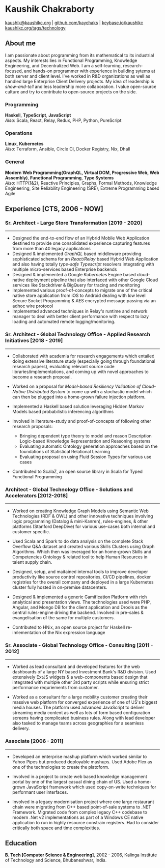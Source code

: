 # Kaushik Chakraborty

[kaushik@kaushikc.org](mailto:kaushik@kaushikc.org) | [github.com/kaychaks](github.com/kaychaks) | [keybase.io/kaushikc](keybase.io/kaushikc)
<br />[kaushikc.org/tags/technology](kaushikc.org/tags/technology)

## About me

I am passionate about programming from its mathematical to its industrial
aspects. My interests lies in Functional Programming, Knowledge Engineering, and
Decentralized Web. I am a self-learning, research-focused, and hands-on
programmer with experience in building sytems at both
server and client level. I've worked in R&D organizations as well as
handled large Enterprise Client Delivery projects. My
idea of leadership is _show-and-tell_ and less leadership more collaboration. I
value open-source culture and try to contribute to open-source projects on the side.

### Programming

**Haskell**, **TypeScript**, **JavaScript**<br />
_Also_: Scala, React, Relay, Redux, PHP, Python, PureScript

### Operations

**Linux**, **Kubernetes**<br />
_Also_: Terraform, Ansible, Circle CI, Docker Registry, Nix, Dhall

### General

**Modern Web Programming(GraphQL, Virtual DOM, Progressive Web, Web Assembly)**,
**Functional Programming**, **Type Systems**<br />
_Also_: HTTP(1&2), Reactive Principles, Graphs, Formal Methods, Knowledge
Engineering, Site Reliability Engineering (SRE), Extreme Programming based Agile

## Experience [CTS, 2006 - NOW]

### Sr. Architect - Large Store Transformation [2019 - 2020]

---

- Designed the end-to-end flow of an Hybrid Mobile Web Application destined to
  provide one consolidated experience capturing features from more than 40
  legacy applications
- Designed & implemented _GraphQL_ based middleware providing sophisticated schema
  for an _React/Relay_ based Hybrid Web Application and also having totally
  _type-safe Typescript_ resolvers integrating with multiple
  micro-services based Enterprise backends
- Designed & implemented a Google _Kubernetes_ Engine based cloud-native
  deployment pipeline that also interfaced with other Google Cloud services like
  Stackdriver & BigQuery for tracing and monitoring
- Implemented various proof-of-concepts to migrate one of the critical native
  store application from iOS to Android dealing with low level Secure Socket
  Programming & AES encrypted message passing via an adhoc wire protocol
- Implemented advanced techniques in Relay's runtime and network manager to deal
  with better client performance with respect to lazy loading and automated
  remote logging/monitoring.

### Sr. Architect - Global Technology Office - Applied Research Initiatives [2018 - 2019]

---

- Collaborated with academia for research engagements which entailed doing extensive literature study
  (especially going through foundational research papers), evaluating relevant source code
  libraries/implementations, and coming up with novel approaches to become a
  research proposal.
- Worked on a proposal for _Model-based Resiliency Validation of Cloud-Native
  Distributed System_ to come up with a stochastic model which can then be plugged
  into a home-grown failure injection platform.
- Implemented a Haskell based solution leveraging Hidden Markov Models based probabilistic inferencing
  algorithms
- Involved in literature-study and proof-of-concepts of following other research
  proposals:

  - Bringing dependent type theory to model and reason Description Logic-based Knowledge
    Representation and Reasoning systems
  - Evaluating automatic Ontology generation approaches based on the foundations of Statistical
    Relational Learning
  - Evaluating proposal on using Fluid Session Types for various use cases

- Contributed to ScalaZ, an open source library in Scala for Typed Functional Programming

### Architect - Global Technology Office - Solutions and Accelerators [2012-2018]

---

- Worked on creating Knowledge Graph Models using Semantic Web Technologies (RDF
  & OWL) and
  other innovative techniques involving logic programming (Datalog &
  mini-Kanren), rules-engines, & other platforms (Stanford DeepDive) for various use-cases both internal
  and customer specific.
- Used Scala and Spark to do data analysis on the complete Stack Overflow Q&A
  dataset and created various Skills Clusters using Graph Algorithms. Which then was leveraged for an
  home-grown Skills and Competencies Ontology & related tool to help Human
  Resources in talent supply chain.
- Designed, setup, and maitained internal tools to improve developer
  productivity like source
  control repositories, CI/CD pipelines, docker registries for the overall company and deployed in a large
  Kubernetes cluster fully hosted in on-premise datacenters.
- Designed & implemented a generic Gamification Platform with rich analytical
  and presentation views. The technologies used were PHP, Angular, and Mongo DB
  for the client application and Drools as the central rules-engine driving the
  backend. Involved in pre-sales & evangelisation of the same for multiple
  customers.

- Contributed to HNix, an open source project for Haskell re-imlementation of
  the Nix expression language

### Sr. Associate - Global Technology Office - Consulting [2011 - 2012]

---

- Worked as lead consultant and developed features for the web dashboards of a
  large NY based Investment Bank's R&D division. Used extensively ExtJS widgets
  & a web-components based design that integrated with multiple other 3rd party
  scripts while ensuring strict performance requriements from customer.

- Worked as a consultant for a large mobility customer creating their massive
  web platform for converged experience of one of US's biggest media houses. The
  platform used advanced JavaScript to deliver streaming media content as well as lots of
  form based configuration screens having complicated business rules. Along with
  lead developer also tasked to manage teams across geographies for a seamless delivery.
  
### Associate [2006 - 2011]

---

- Developed an enterprise mashup platform which worked similar to Yahoo Pipes
  but produced deployable mashups. Used Adobe Flex as one of the technologies to
  create the platoform.
  
- Involved in a project to create web based knowledge management portal by one
  of the largest casual dining chain of US. Used a home-grown JavaScript framework which
  used copy-on-write techniques for performant user interfaces.

- Involved in a legacy modernisation project where one large restaurant chain
  were migrating from C++ based point-of-sale systems to .NET Framework.
  Migrated code from complex legacy C++ codebase to modern .Net v2
  implementations as part of a Windows CE native application to run in highly
  resource constrain registers. Had to consider critically both space and time complexities.

## Education

**B. Tech [Computer Science & Engineering]**, 2002 - 2006, Kalinga Institute of Technology
and Science, Bhubaneshwar, India.
